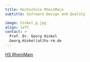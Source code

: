 ```yaml
---
title: Hochschule RheinMain
subtitle: Sofrware Design and Quality

image: hinkel_g.jpg
align: left
contact: >
  Prof. Dr. Georg Hinkel
  Georg.Hinkel(at)hs-rm.de
---
```


[HS RheinMain](https://www.hs-rm.de/de/hochschule/personen/hinkel-georg)


